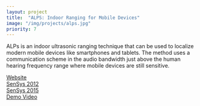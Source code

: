 ```yaml
---
layout: project
title:  "ALPS: Indoor Ranging for Mobile Devices"
image: "/img/projects/alps.jpg"
priority: 7
---
```

ALPs is an indoor ultrasonic ranging technique that can be used to localize modern mobile 
devices like smartphones and tablets. The method uses a communication scheme in the audio 
bandwidth just above the human hearing frequency range where mobile devices are still sensitive.

[Website](https://wise.ece.cmu.edu/redmine/projects/alps/wiki)  
[SenSys 2012](http://users.ece.cmu.edu/~agr/resources/publications/sensys_12.pdf)  
[SenSys 2015](http://users.ece.cmu.edu/~agr/resources/publications/alps-sensys-15.pdf)  
[Demo Video](https://www.youtube.com/watch?v=igbooa12U_A&feature=youtu.be) 